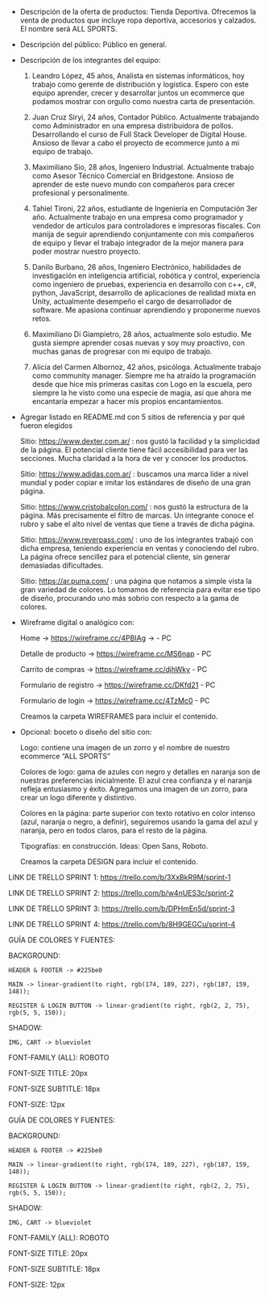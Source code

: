 - Descripción de la oferta de productos: Tienda Deportiva. Ofrecemos la venta de productos que incluye ropa deportiva, accesorios y calzados. El nombre será ALL SPORTS.

- Descripción del público: Público en general.

- Descripción de los integrantes del equipo: 

    1.	Leandro López, 45 años, Analista en sistemas informáticos, hoy trabajo como gerente de distribución y logística. Espero con este equipo aprender, crecer y desarrollar juntos un ecommerce que podamos mostrar con orgullo como nuestra carta de presentación.

    2.  Juan Cruz Siryi, 24 años, Contador Público. Actualmente trabajando como Administrador en una empresa distribuidora de pollos. Desarrollando el curso de Full Stack Developer de Digital House. Ansioso de llevar a cabo el proyecto de ecommerce junto a mi equipo de trabajo.

    3.	Maximiliano Sio, 28 años, Ingeniero Industrial. Actualmente trabajo como Asesor Técnico Comercial en Bridgestone. Ansioso de aprender de este nuevo mundo con compañeros para crecer profesional y personalmente.

    4.	Tahiel Tironi, 22 años, estudiante de Ingeniería en Computación 3er año. Actualmente trabajo en una empresa como programador y vendedor de artículos para controladores e impresoras fiscales. Con manija de seguir aprendiendo conjuntamente con mis compañeros de equipo y llevar el trabajo integrador de la mejor manera para poder mostrar nuestro proyecto.

    5.	Danilo Burbano, 26 años, Ingeniero Electrónico, habilidades de investigación en inteligencia artificial, robótica y control, experiencia como ingeniero de pruebas,  experiencia en desarrollo con c++, c#, python, JavaScript, desarrollo de aplicaciones de realidad mixta en Unity, actualmente desempeño el cargo de desarrollador de software. Me apasiona continuar aprendiendo y proponerme nuevos retos.

    6.	Maximiliano Di Giampietro, 28 años, actualmente solo estudio. Me gusta siempre aprender cosas nuevas y soy muy proactivo, con muchas ganas de progresar con mi equipo de trabajo.

    7. Alicia del Carmen Albornoz, 42 años, psicóloga. Actualmente trabajo como community manager. Siempre me ha atraído la programación desde que hice mis primeras casitas con Logo en la escuela, pero siempre la he visto como una especie de magia, así que ahora me encantaría  empezar a hacer mis propios encantamientos.

- Agregar listado en README.md con 5 sitios de referencia y por qué fueron elegidos

    Sitio: https://www.dexter.com.ar/ : nos gustó la facilidad y la simplicidad de la página. El potencial cliente tiene fácil accesibilidad para ver las secciones. Mucha claridad a la hora de ver y conocer los productos.

    Sitio: https://www.adidas.com.ar/ : buscamos una marca líder a nivel mundial y poder copiar e imitar los estándares de diseño de una gran página.

    Sitio: https://www.cristobalcolon.com/ : nos gustó la estructura de la página. Más precisamente el filtro de marcas. Un integrante conoce el rubro y sabe el alto nivel de ventas que tiene a través de dicha página.

    Sitio: https://www.reverpass.com/ : uno de los integrantes trabajó con dicha empresa, teniendo experiencia en ventas y conociendo del rubro. La página ofrece sencillez para el potencial cliente, sin generar demasiadas dificultades.

    Sitio: https://ar.puma.com/ : una página que notamos a simple vista la gran variedad de colores. Lo tomamos de referencia para evitar ese tipo de diseño, procurando uno más sobrio con respecto a la gama de colores. 
    
- Wireframe digital o analógico con:

    Home -> https://wireframe.cc/4PBIAg -> - PC
    
    Detalle de producto -> https://wireframe.cc/MS6nap - PC
    
    Carrito de compras -> https://wireframe.cc/djhWky - PC
    
    Formulario de registro -> https://wireframe.cc/DKfd21 - PC
    
    Formulario de login -> https://wireframe.cc/4TzMc0 - PC
    
    Creamos la carpeta WIREFRAMES para incluir el contenido.
    
- Opcional: boceto o diseño del sitio con:

    Logo: contiene una imagen de un zorro y el nombre de nuestro ecommerce “ALL SPORTS”
  
    Colores de logo: gama de azules con negro y detalles en naranja son de nuestras preferencias inicialmente. El azul crea confianza y el naranja refleja entusiasmo y éxito. Agregamos una imagen de un zorro, para crear un logo diferente y distintivo.
    
    Colores en la página: parte superior con texto rotativo en color intenso (azul, naranja o negro, a definir), seguiremos usando la gama del azul y naranja, pero en todos claros, para el resto de la página.
    
    Tipografías: en construcción. Ideas: Open Sans, Roboto.
    
    Creamos la carpeta DESIGN para incluir el contenido.
    
LINK DE TRELLO SPRINT 1: https://trello.com/b/3XxBkR9M/sprint-1

LINK DE TRELLO SPRINT 2: https://trello.com/b/w4nUES3c/sprint-2

LINK DE TRELLO SPRINT 3: https://trello.com/b/DPHmEn5d/sprint-3

LINK DE TRELLO SPRINT 4: https://trello.com/b/8H9GEGCu/sprint-4


GUÍA DE COLORES Y FUENTES:

BACKGROUND:

    HEADER & FOOTER -> #225be0

    MAIN -> linear-gradient(to right, rgb(174, 189, 227), rgb(187, 159, 148));

    REGISTER & LOGIN BUTTON -> linear-gradient(to right, rgb(2, 2, 75), rgb(5, 5, 150));

SHADOW:

    IMG, CART -> blueviolet
    
FONT-FAMILY (ALL): ROBOTO

FONT-SIZE TITLE: 20px

FONT-SIZE SUBTITLE: 18px

FONT-SIZE: 12px

GUÍA DE COLORES Y FUENTES:

BACKGROUND:

    HEADER & FOOTER -> #225be0

    MAIN -> linear-gradient(to right, rgb(174, 189, 227), rgb(187, 159, 148));

    REGISTER & LOGIN BUTTON -> linear-gradient(to right, rgb(2, 2, 75), rgb(5, 5, 150));

SHADOW:

    IMG, CART -> blueviolet
    
FONT-FAMILY (ALL): ROBOTO

FONT-SIZE TITLE: 20px

FONT-SIZE SUBTITLE: 18px

FONT-SIZE: 12px